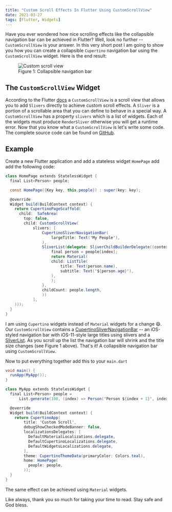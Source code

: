 ```yaml
---
title: "Custom Scroll Effects In Flutter Using CustomScrollView"
date: 2021-03-27
tags: [Flutter, Widgets]
---
```


Have you ever wondered how nice scrolling effects like the collapsible navigation bar can be achieved in Flutter? Well, look no further -- `CustomScrollView` is your answer. In this very short post I am going to show you how you can create a collapsible `Cupertino` navigation bar using the `CustomScrollView` widget. Here is the end result:

<figure class="third center">
<img src="{{ site.baseurl }}/images/flutter/custom-scroll.gif" alt="Custom scroll view">
<figcaption>Figure 1: Collapsible navigation bar</figcaption>
</figure>

## The `CustomScrollView` Widget

According to the Flutter [docs](https://api.flutter.dev/flutter/widgets/CustomScrollView-class.html) a `CustomScrollView` is a scroll view that allows you to add `Slivers` directly to achieve custom scroll effects. A `Sliver` is a portion of a scrollable area that you can define to behave in a special way. A `CustomScrollView` has a property `slivers` which is a list of widgets. Each of the widgets must produce `RenderSliver` otherwise you will get a runtime error. Now that you know what a `CustomScrollView` is let's write some code. The complete source code can be found on [GitHub](https://github.com/vince-nyanga/flutter-custom-scroll-view).

## Example

Create a new Flutter application and add a stateless widget `HomePage` add add the following code:

```csharp
class HomePage extends StatelessWidget {
  final List<Person> people;

  const HomePage({Key key, this.people}) : super(key: key);

  @override
  Widget build(BuildContext context) {
    return CupertinoPageScaffold(
      child:  SafeArea(
        top: false,
        child: CustomScrollView(
            slivers: [
                CupertinoSliverNavigationBar(
                    largeTitle: Text('My People'),
                ),
                SliverList(delegate: SliverChildBuilderDelegate((context, index) {
                    final person = people[index];
                    return Material(
                    child: ListTile(
                        title: Text(person.name),
                        subtitle: Text('${person.age}'),
                    ),
                    );
                },
                childCount: people.length,
                ))
            ],
    )));
  }
}
```

I am using `Cupertino` widgets instead of `Material` widgets for a change :smile:. Our `CustomScrollView` contains a [CupertinoSliverNavigationBar](https://api.flutter.dev/flutter/cupertino/CupertinoSliverNavigationBar-class.html) -- an iOS-styled navigation bar with iOS-11-style large titles using slivers and a [SliverList](https://api.flutter.dev/flutter/widgets/SliverList-class.html). As you scroll up the list the navigation bar will shrink and the title size changes (see Figure 1 above). That's it! A collapsible navigation bar using `CustomScrollView`.

Now to put everything together add this to your `main.dart`

```csharp
void main() {
  runApp(MyApp());
}

class MyApp extends StatelessWidget {
  final List<Person> people =
      List.generate(100, (index) => Person('Person ${index + 1}', index + 1));

  @override
  Widget build(BuildContext context) {
    return CupertinoApp(
        title: 'Custom Scroll',
        debugShowCheckedModeBanner: false,
        localizationsDelegates: [
          DefaultMaterialLocalizations.delegate,
          DefaultCupertinoLocalizations.delegate,
          DefaultWidgetsLocalizations.delegate,
        ],
        theme: CupertinoThemeData(primaryColor: Colors.teal),
        home: HomePage(
          people: people,
        ));
  }
}

```

The same effect can be achieved using `Material` widgets.

Like always, thank you so much for taking your time to read. Stay safe and God bless.
